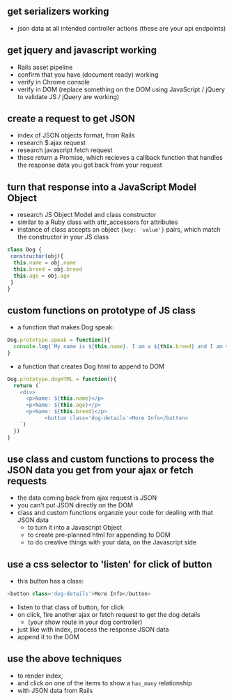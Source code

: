 ## get serializers working
- json data at all intended controller actions (these are your api endpoints)

## get jquery and javascript working
- Rails asset pipeline
- confirm that you have (document ready) working
- verify in Chrome console
- verify in DOM (replace something on the DOM using JavaScript / jQuery to validate JS / jQuery are working)

## create a request to get JSON
- index of  JSON objects format, from Rails
- research $.ajax request
- research javascript fetch request
- these return a Promise, which recieves a callback function that handles the response data you got back from your request

## turn that response into a JavaScript Model Object
- research JS Object Model and class constructor
- similar to a Ruby class with attr_accessors for attributes
- instance of class accepts an object `{key: 'value'}` pairs, which match the constructor in your JS class

```javascript 
class Dog {
 constructor(obj){
  this.name = obj.name
  this.breed = obj.breed
  this.age = obj.age
 }
}
```

## custom functions on prototype of JS class
- a function that makes Dog speak:
```javascript
Dog.prototype.speak = function(){
  console.log(`My name is ${this.name}. I am a ${this.breed} and I am ${this.age} years old.`)
}
```


- a function that creates Dog html to append to DOM
```javascript 
Dog.prototype.dogHTML = function(){
  return (`
    <div>
      <p>Name: ${this.name}</p>
      <p>Name: ${this.age}</p>
      <p>Name: ${this.breed}</p>
			<button class='dog-details'>More Info</button>
    `)
  })
}
```

## use class and custom functions to process the JSON data you get from your ajax or fetch requests
- the data coming back from ajax request is JSON
- you can't put JSON directly on the DOM
- class and custom functions organzie your code for dealing with that JSON data
	- to turn it into a Javascript Object 
	- to create pre-planned html for appending to DOM
	- to do creative things with your data, on the Javascript side

## use a css selector to 'listen' for click of button
- this button has a class:
```javascript
<button class='dog-details'>More Info</button>
```
- listen to that class of button, for click
- on click, fire another ajax or fetch request to get the dog details 
	- (your show route in your dog controller)
- just like with index, process the response JSON data
- append it to the DOM

## use the above techniques
- to render index, 
- and click on one of the items to show a `has_many` relationship 
- with JSON data from Rails